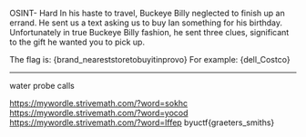 OSINT- Hard
In his haste to travel, Buckeye Billy neglected to finish up an errand. 
He sent us a text asking us to buy Ian something for his birthday. 
Unfortunately in true Buckeye Billy fashion, he sent three clues, significant to the gift he wanted you to pick up. 



The flag is: {brand_neareststoretobuyitinprovo}
For example: {dell_Costco}








***
water
probe
calls

https://mywordle.strivemath.com/?word=sokhc
https://mywordle.strivemath.com/?word=yocod
https://mywordle.strivemath.com/?word=lffep
byuctf{graeters_smiths}
